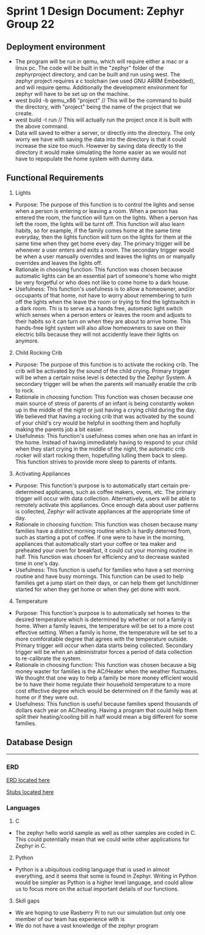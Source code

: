 # Sprint 1 Design Document: Zephyr Group 22
## Deployment environment
- The program will be run in qemu, which will require either a mac or a linux pc. The code will be built in the "zephyr" folder of the zephyrproject directory, and can be built and run using west. The zephyr project requires a c toolchain (we used GNU ARRM Embedded), and will require qemu. Additionally the development environment for zephyr will have to be set up on the machine.
- west build -b qemu_x86 "project" // This will be the command to build the directory, with "project" being the name of the project that we create.
- west build -t run // This will actually run the project once it is built with the above command.
- Data will saved to either a server, or directly into the directory. The only worry we have with saving the data into the directory is that it could increase the size too much. However by saving data directly to the directory it would make simulating the home easier as we would not have to repopulate the home system with dummy data.

## Functional Requirements
1. Lights
  - Purpose: The purpose of this function is to control the lights and sense when a person is entering or leaving a room. When            a person has entered the room, the function will turn on the lights. When a person has left the room, the lights will be turnt off. This function will also learn habits, so for example, if the family comes home at the same time everyday, then the lights function will turn on the lights for them at the same time when they get home every day. The primary trigger will be whenever a user enters and exits a room. The secondary trigger would be when a user manually overrides and leaves the lights on or manyally overrides and leaves the lights off. 
  - Rationale in choosing function: This function was chosen because automatic lights can be an essential part of someone's home who might be very forgetful or who does not like to come home to a dark house. 
  - Usefulness: This function's usefulness is to allow a homeowner, and/or occupants of that home, not have to worry about remembering to turn off the lights when the leave the room or trying to find the lightswitch in a dark room. Thi is to serve as a hands free, automatic light switch which senses when a person enters or leaves the room and adjusts to their habits so it can turn on when they are about to arrive home. This hands-free light system will also allow homeowners to save on their electric bills because they will not accidently leave their lights on anymore. 
2. Child Rocking Crib
 - Purpose: The purpose of this function is to activate the rocking crib. The crib will be activated by the sound of the child crying. Primary trigger will be when a certain noise level is detected by the Zephyr System. A secondary trigger will be when the parents will manually enable the crib to rock. 
 - Rationale in choosing function: This function was chosen because one main source of stress of parents of an infant is being constantly woken up in the middle of the night or just having a crying child during the day. We believed that having a rocking crib that was activated by the sound of your child's cry would be helpful in soothing them and hopfully making the parents job a bit easier. 
 - Usefulness: This function's usefulness comes when one has an infant in the home. Instead of having immediately having to respond to your child when they start crying in the middle of the night, the automatic crib rocker will start rocking them, hopefulling lulling them back to sleep. This function strives to provide more sleep to parents of infants. 
3. Activating Appliances
  - Purpose: This function's purpose is to automatically start certain pre-determined applicanes, such as coffee makers, ovens, etc. The primary trigger will occur with data collection. Alternatively, users will be able to remotely activate this appliances. Once enough data about user patterns is collected, Zephyr will activate appliances at the appropriate time of day.
  - Rationale in choosing function: This function was chosen because many families have a distinct morning routine which is hardly deterred from, such as starting a pot of coffee. If one were to have in the morning, appliances that automatically start your coffee or tea maker and preheated your oven for breakfast, it could cut your morning routine in half. This function was chosen for efficiency and to decrease wasted time in one's day. 
  - Usefulness: This function is useful for families who have a set morning routine and have busy mornings. This function can be used to help families get a jump start on their days, or can help them get lunch/dinner started for when they get home or when they get done with work. 
4. Temperature
  - Purpose: This function's purpose is to automatically set homes to the desired temperature which is determined by whether or not a family is home. When a family leaves, the temperature will be set to a more cost effective setting. When a family is home, the temperature will be set to a more comforatable degree that agrees with the temperature outside. Primary trigger will occur when data starts being collected. Secondary trigger will be when an administrator forces a period of data collection to re-calibrate the system.
  - Rationale in choosing function: This function was chosen because a big money waster for families is the AC/Heater when the weather fluctuates. We thought that one way to help a family be more money efficient would be to have their home regulate their household temperature to a more cost effective degree which would be determined on if the family was at home or if they were out.
  - Usefulness: This function is useful because families spend thousands of dollars each year on AC/heating. Having a program that could help them split their heating/cooling bill in half would mean a big different for some families. 

## Database Design
______

### ERD




[ERD located here](https://github.com/mlevin23/Zephyr22/blob/master/ERD.PNG)

[Stubs located here](https://github.com/mlevin23/Zephyr22/blob/master/stubs.txt)

### Languages
1. C
  - The zephyr hello world sample as well as other samples are coded in C. This could potentially mean that we could write other applications for Zephyr in C.
2. Python
  - Python is a ubiquitous coding language that is used in almost everything, and it seems that some is found in Zephyr. Writing in Python would be simpler as Python is a higher level language, and could allow us to focus more on the actual important details of our functions.
3. Skill gaps
  - We are hoping to use Rasberry Pi to run our simulation but only one member of our team has experience with is
  - We do not have a vast knowledge of the zephyr program
